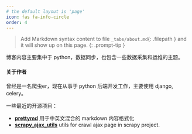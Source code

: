 ```yaml
---
# the default layout is 'page'
icon: fas fa-info-circle
order: 4
---
```


> Add Markdown syntax content to file `_tabs/about.md`{: .filepath } and it will show up on this page.
{: .prompt-tip }

博客内容主要集中于 python，数据同步，也包含一些数据采集和运维的主题。

#### 关于作者
曾经是一名爬虫er，现在从事于 python 后端开发工作，主要使用 django, celery。

一些最近的开源项目：
- **[prettymd](https://github.com/kingronjan/prettymd)** 用于中英文混合的 markdown 内容格式化
- **[scrapy_ajax_utils](https://github.com/kingronjan/scrapy_ajax_utils)** utils for crawl ajax page in scrapy project.
